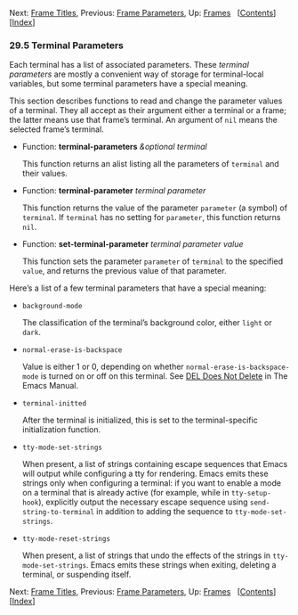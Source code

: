 

Next: [Frame Titles](Frame-Titles.html), Previous: [Frame Parameters](Frame-Parameters.html), Up: [Frames](Frames.html)   \[[Contents](index.html#SEC_Contents "Table of contents")]\[[Index](Index.html "Index")]

### 29.5 Terminal Parameters

Each terminal has a list of associated parameters. These *terminal parameters* are mostly a convenient way of storage for terminal-local variables, but some terminal parameters have a special meaning.

This section describes functions to read and change the parameter values of a terminal. They all accept as their argument either a terminal or a frame; the latter means use that frame’s terminal. An argument of `nil` means the selected frame’s terminal.

*   Function: **terminal-parameters** *\&optional terminal*

    This function returns an alist listing all the parameters of `terminal` and their values.

<!---->

*   Function: **terminal-parameter** *terminal parameter*

    This function returns the value of the parameter `parameter` (a symbol) of `terminal`. If `terminal` has no setting for `parameter`, this function returns `nil`.

<!---->

*   Function: **set-terminal-parameter** *terminal parameter value*

    This function sets the parameter `parameter` of `terminal` to the specified `value`, and returns the previous value of that parameter.

Here’s a list of a few terminal parameters that have a special meaning:

*   `background-mode`

    The classification of the terminal’s background color, either `light` or `dark`.

*   `normal-erase-is-backspace`

    Value is either 1 or 0, depending on whether `normal-erase-is-backspace-mode` is turned on or off on this terminal. See [DEL Does Not Delete](https://www.gnu.org/software/emacs/manual/html_node/emacs/DEL-Does-Not-Delete.html#DEL-Does-Not-Delete) in The Emacs Manual.

*   `terminal-initted`

    After the terminal is initialized, this is set to the terminal-specific initialization function.

*   `tty-mode-set-strings`

    When present, a list of strings containing escape sequences that Emacs will output while configuring a tty for rendering. Emacs emits these strings only when configuring a terminal: if you want to enable a mode on a terminal that is already active (for example, while in `tty-setup-hook`), explicitly output the necessary escape sequence using `send-string-to-terminal` in addition to adding the sequence to `tty-mode-set-strings`.

*   `tty-mode-reset-strings`

    When present, a list of strings that undo the effects of the strings in `tty-mode-set-strings`. Emacs emits these strings when exiting, deleting a terminal, or suspending itself.

Next: [Frame Titles](Frame-Titles.html), Previous: [Frame Parameters](Frame-Parameters.html), Up: [Frames](Frames.html)   \[[Contents](index.html#SEC_Contents "Table of contents")]\[[Index](Index.html "Index")]
